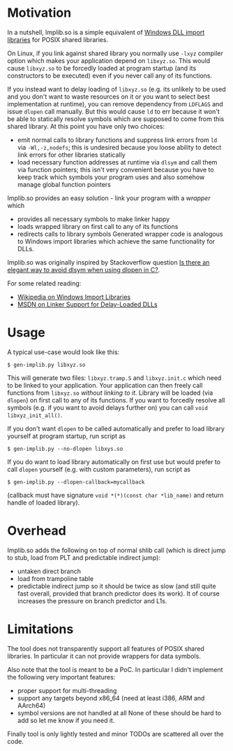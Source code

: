 # Motivation

In a nutshell, Implib.so is a simple equivalent of [Windows DLL import libraries](http://www.digitalmars.com/ctg/implib.html) for POSIX shared libraries.

On Linux, if you link against shared library you normally use `-lxyz` compiler option which makes your application depend on `libxyz.so`. This would cause `libxyz.so` to be forcedly loaded at program startup (and its constructors to be executed) even if you never call any of its functions.

If you instead want to delay loading of `libxyz.so` (e.g. its unlikely to be used and you don't want to waste resources on it or you want to select best implementation at runtime), you can remove dependency from `LDFLAGS` and issue `dlopen` call manually. But this would cause `ld` to err because it won't be able to statically resolve symbols which are supposed to come from this shared library. At this point you have only two choices:
* emit normal calls to library functions and suppress link errors from `ld` via `-Wl,-z,nodefs`; this is undesired because you loose ability to detect link errors for other libraries statically
* load necessary function addresses at runtime via `dlsym` and call them via function pointers; this isn't very convenient because you have to keep track which symbols your program uses and also somehow manage global function pointers

Implib.so provides an easy solution - link your program with a _wrapper_ which
* provides all necessary symbols to make linker happy
* loads wrapped library on first call to any of its functions
* redirects calls to library symbols
Generated wrapper code is analogous to Windows import libraries which achieve the same functionality for DLLs.

Implib.so was originally inspired by Stackoverflow question [Is there an elegant way to avoid dlsym when using dlopen in C?](https://stackoverflow.com/questions/45917816/is-there-an-elegant-way-to-avoid-dlsym-when-using-dlopen-in-c/47221180).

For some related reading:
* [Wikipedia on Windows Import Libraries](https://en.wikipedia.org/wiki/Dynamic-link_library#Import_libraries)
* [MSDN on Linker Support for Delay-Loaded DLLs](https://msdn.microsoft.com/en-us/library/151kt790.aspx)

# Usage

A typical use-case would look like this:

```
$ gen-implib.py libxyz.so
```

This will generate two files: `libxyz.tramp.S` and `libxyz.init.c` which need to be linked to your application. Your application can then freely call functions from `libxyz.so` _without linking to it_. Library will be loaded (via `dlopen`) on first call to any of its functions. If you want to forcedly resolve all symbols (e.g. if you want to avoid delays further on) you can call `void libxyz_init_all()`.

If you don't want `dlopen` to be called automatically and prefer to load library yourself at program startup, run script as

```
$ gen-implib.py --no-dlopen libxys.so
```

If you do want to load library automatically on first use but would prefer to call `dlopen` yourself (e.g. with custom parameters), run script as

```
$ gen-implib.py --dlopen-callback=mycallback
```

(callback must have signature `void *(*)(const char *lib_name)` and return handle of loaded library).

# Overhead

Implib.so adds the following on top of normal shlib call (which is direct jump to stub, load from PLT and predictable indirect jump):
* untaken direct branch
* load from trampoline table
* predictable indirect jump
so it should be twice as slow (and still quite fast overall, provided that branch predictor does its work). It of course increases the pressure on branch predictor and L1s.

# Limitations

The tool does not transparently support all features of POSIX shared libraries. In particular it can not provide wrappers for data symbols.

Also note that the tool is meant to be a PoC. In particular I didn't implement the following very important features:
* proper support for multi-threading
* support any targets beyond x86\_64 (need at least i386, ARM and AArch64)
* symbol versions are not handled at all
None of these should be hard to add so let me know if you need it.

Finally tool is only lightly tested and minor TODOs are scattered all over the code.
